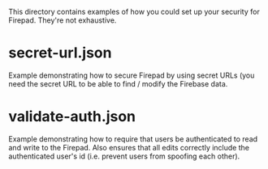 This directory contains examples of how you could set up your security for Firepad.  They're not exhaustive.

# secret-url.json
Example demonstrating how to secure Firepad by using secret URLs (you need the secret URL to be able to
find / modify the Firebase data.

# validate-auth.json
Example demonstrating how to require that users be authenticated to read and write to the Firepad.  Also ensures that
all edits correctly include the authenticated user's id (i.e. prevent users from spoofing each other).